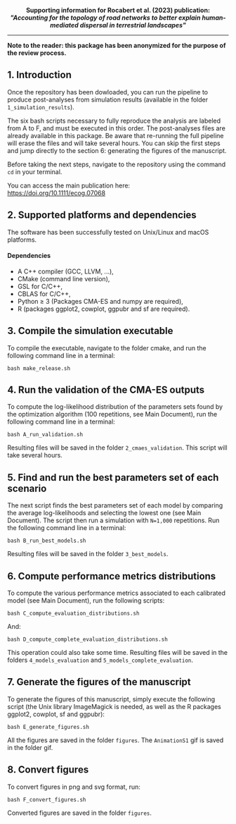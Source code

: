 <p align="center">
<strong>Supporting information for Rocabert et al. (2023) publication: <em>"Accounting for the topology of road networks to better explain human-mediated dispersal in terrestrial landscapes"</em></strong>
<br />
</p>

-----------------

<strong>Note to the reader: this package has been anonymized for the purpose of the review process.</strong> 

## 1. Introduction

Once the repository has been dowloaded, you can run the pipeline to produce post-analyses from simulation results (available in the folder <code>1_simulation_results</code>).

The six bash scripts necessary to fully reproduce the analysis are labeled from A to F, and must be executed in this order. The post-analyses files are already available in this package. Be aware that re-running the full pipeline will erase the files and will take several hours. You can skip the first steps and jump directly to the section 6: generating the figures of the manuscript.

Before taking the next steps, navigate to the repository using the command <code>cd</code> in your terminal.

You can access the main publication here: https://doi.org/10.1111/ecog.07068

## 2. Supported platforms and dependencies

The software has been successfully tested on Unix/Linux and macOS platforms.

#### Dependencies 
- A C++ compiler (GCC, LLVM, ...), 
- CMake (command line version), 
- GSL for C/C++, 
- CBLAS for C/C++, 
- Python ≥ 3 (Packages CMA-ES and numpy are required), 
- R (packages ggplot2, cowplot, ggpubr and sf are required).

## 3. Compile the simulation executable

To compile the executable, navigate to the folder cmake, and run the following command line in a terminal:

```
bash make_release.sh
```

## 4. Run the validation of the CMA-ES outputs

To compute the log-likelihood distribution of the parameters sets found by the optimization algorithm (100 repetitions, see Main Document), run the following command line in a terminal:

```
bash A_run_validation.sh
```

Resulting files will be saved in the folder <code>2_cmaes_validation</code>. This script will take several hours.

## 5. Find and run the best parameters set of each scenario

The next script finds the best parameters set of each model by comparing the average log-likelihoods and selecting the lowest one (see Main Document). The script then run a simulation with <code>N=1,000</code> repetitions. Run the following command line in a terminal:

```
bash B_run_best_models.sh
```

Resulting files will be saved in the folder <code>3_best_models</code>.

## 6. Compute performance metrics distributions

To compute the various performance metrics associated to each calibrated model (see Main Document), run the following scripts:

```
bash C_compute_evaluation_distributions.sh
```

And:

```
bash D_compute_complete_evaluation_distributions.sh
```

This operation could also take some time. Resulting files will be saved in the folders <code>4_models_evaluation</code> and <code>5_models_complete_evaluation</code>.

## 7. Generate the figures of the manuscript

To generate the figures of this manuscript, simply execute the following script (the Unix library ImageMagick is needed, as well as the R packages ggplot2, cowplot, sf and ggpubr):

```
bash E_generate_figures.sh
```

All the figures are saved in the folder <code>figures</code>. The <code>AnimationS1</code> gif is saved in the folder gif.

## 8. Convert figures

To convert figures in png and svg format, run:

```
bash F_convert_figures.sh
```

Converted figures are saved in the folder <code>figures</code>.
